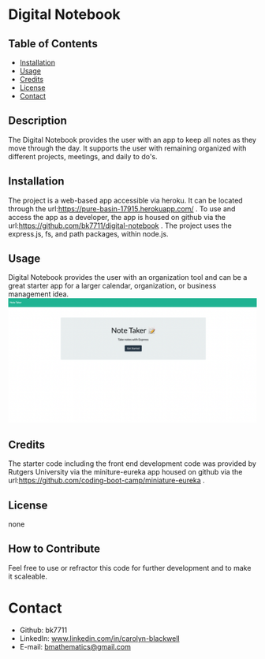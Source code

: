 # Digital Notebook
## Table of Contents
- [Installation](#installation)
- [Usage](#usage)
- [Credits](#credits)
- [License](#license)
- [Contact](#contact)
## Description
The Digital Notebook provides the user with an app to keep all notes as they move through the day. It supports the user with remaining organized with different projects, meetings, and daily to do's.
## Installation
The project is a web-based app accessible via heroku. It can be located through the url:https://pure-basin-17915.herokuapp.com/ . To use and access the app as a developer, the app is housed on github via the url:https://github.com/bk7711/digital-notebook . The project uses the express.js, fs, and path packages, within node.js.
## Usage
Digital Notebook provides the user with an organization tool and can be a great starter app for a larger calendar, organization, or business management idea.
![Screenshot of the digital notebook app](./public/assets/images/digita-notebook.png)
## Credits 
The starter code including the front end development code was provided by Rutgers University via the miniture-eureka app housed on github via the url:https://github.com/coding-boot-camp/miniature-eureka .
## License
none
## How to Contribute
Feel free to use or refractor this code for further development and to make it scaleable.

# Contact
- Github: bk7711
- LinkedIn: www.linkedin.com/in/carolyn-blackwell
- E-mail: bmathematics@gmail.com